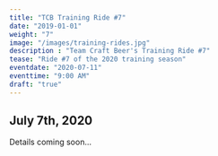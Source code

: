 ```yaml
---
title: "TCB Training Ride #7"
date: "2019-01-01"
weight: "7"
image: "/images/training-rides.jpg"
description : "Team Craft Beer's Training Ride #7"
tease: "Ride #7 of the 2020 training season" 
eventdate: "2020-07-11"
eventtime: "9:00 AM"
draft: "true"
---
```


## July 7th, 2020

Details coming soon...